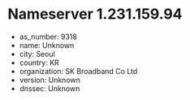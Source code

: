 # Nameserver 1.231.159.94

* as_number: 9318
* name: Unknown
* city: Seoul
* country: KR
* organization: SK Broadband Co Ltd
* version: Unknown
* dnssec: Unknown
